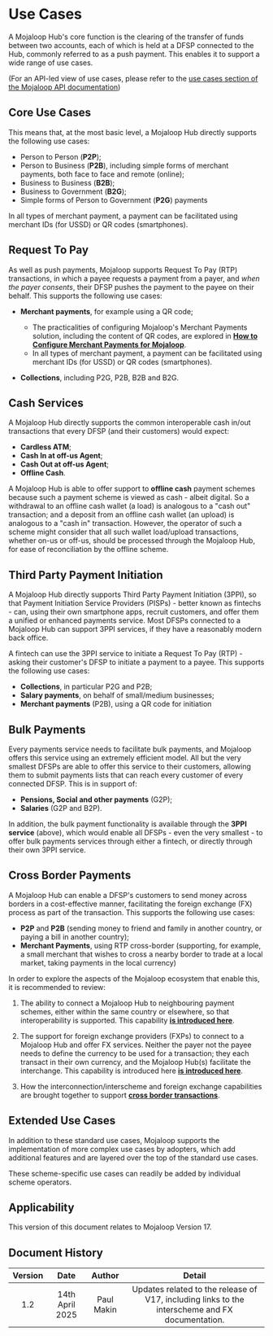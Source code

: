 
# Use Cases

A Mojaloop Hub's core function is the clearing of the transfer of funds between two accounts, each of which is held at a DFSP connected to the Hub, commonly referred to as a push payment. This enables it to support a wide range of use cases.

(For an API-led view of use cases, please refer to the [use cases section of the Mojaloop API documentation](https://docs.mojaloop.io/api/fspiop/use-cases.html#table-1))
## Core Use Cases
This means that, at the most basic level, a Mojaloop Hub directly supports the following use cases:
- Person to Person (**P2P**);
- Person to Business (**P2B**), including simple forms of merchant payments, both face to face and remote (online);
- Business to Business (**B2B**);
- Business to Government (**B2G**);
- Simple forms of Person to Government (**P2G**) payments

In all types of merchant payment, a payment can be facilitated using merchant IDs (for USSD) or QR codes (smartphones).

## Request To Pay

As well as push payments, Mojaloop supports Request To Pay (RTP) transactions, in which a payee requests a payment from a payer, and _when the payer consents_, their DFSP pushes the payment to the payee on their behalf. This supports the following use cases:

- **Merchant payments**, for example using a QR code;
    - 	The practicalities of configuring Mojaloop's Merchant Payments solution, including the content of QR codes, are explored in [**How to Configure Merchant Payments for Mojaloop**](./merchant-payments.md). 
    - In all types of merchant payment, a payment can be facilitated using merchant IDs (for USSD) or QR codes (smartphones).

- **Collections**, including P2G, P2B, B2B and B2G.

## Cash Services
A Mojaloop Hub directly supports the common interoperable cash in/out transactions that every DFSP (and their customers) would expect:
- **Cardless ATM**;
- **Cash In at off-us Agent**;
- **Cash Out at off-us Agent**;
- **Offline Cash**.

A Mojaloop Hub is able to offer support to **offline cash** payment schemes because such a payment scheme is viewed as cash - albeit digital. So a withdrawal to an offline cash wallet (a load) is analogous to a "cash out" transaction; and a deposit from an offline cash wallet (an upload) is analogous to a "cash in" transaction. However, the operator of such a scheme might consider that all such wallet load/upload transactions, whether on-us or off-us, should be processed through the Mojaloop Hub, for ease of reconciliation by the offline scheme.

## Third Party Payment Initiation
A Mojaloop Hub directly supports Third Party Payment Initiation (3PPI), so that Payment Initiation Service Providers (PISPs) - better known as fintechs - can, using their own smartphone apps, recruit customers, and offer them a unified or enhanced payments service. Most DFSPs connected to a Mojaloop Hub can support 3PPI services, if they have a reasonably modern back office.

A fintech can use the 3PPI service to initiate a Request To Pay (RTP) - asking their customer's DFSP to initiate a payment to a payee. This supports the following use cases:
-	**Collections**, in particular P2G and P2B;
-	**Salary payments**, on behalf of small/medium businesses; 
-	**Merchant payments** (P2B), using a QR code for initiation

## Bulk Payments
Every payments service needs to facilitate bulk payments, and Mojaloop offers this service using an extremely efficient model. All but the very smallest DFSPs are able to offer this service to their customers, allowing them to submit payments lists that can reach every customer of every connected DFSP. This is in support of:
- **Pensions, Social and other payments** (G2P);
- **Salaries** (G2P and B2P).

In addition, the bulk payment functionality is available through the **3PPI service** (above), which would enable all DFSPs - even the very smallest - to offer bulk payments services through either a fintech, or directly through their own 3PPI service.


## Cross Border Payments

A Mojaloop Hub can enable a DFSP's customers to send money across borders in a cost-effective manner, facilitating the foreign exchange (FX) process as part of the transaction. This supports the following use cases:
- **P2P** and **P2B** (sending money to friend and family in another country, or paying a bill in another country);
- **Merchant Payments**, using RTP cross-border (supporting, for example, a small merchant that wishes to cross a nearby border to trade at a local market, taking payments in the local currency)

In order to explore the aspects of the Mojaloop ecosystem that enable this, it is recommended to review:
1. The ability to connect a Mojaloop Hub to neighbouring payment schemes, either within the same country or elsewhere, so that interoperability is supported. This capability [**is introduced here**](./InterconnectingSchemes.md). 
  
2. The support for foreign exchange providers (FXPs) to connect to a Mojaloop Hub and offer FX services. Neither the payer not the payee needs to define the currency to be used for a transaction; they each transact in their own currency, and the Mojaloop Hub(s) facilitate the interchange. This capability is introduced here [**is introduced here**](./ForeignExchange.md).

3. How the interconnection/interscheme and foreign exchange capabilities are brought together to support [**cross border transactions**](./CrossBorder.md).

## Extended Use Cases

In addition to these standard use cases, Mojaloop supports the implementation
of more complex use cases by adopters, which add additional features and
are layered over the top of the standard use cases.

These
scheme-specific use cases can readily be added by individual scheme
operators.

## Applicability

This version of this document relates to Mojaloop Version 17.

## Document History
  |Version|Date|Author|Detail|
|:--------------:|:--------------:|:--------------:|:--------------:|
|1.2|14th April 2025| Paul Makin|Updates related to the release of V17, including links to the interscheme and FX documentation.|